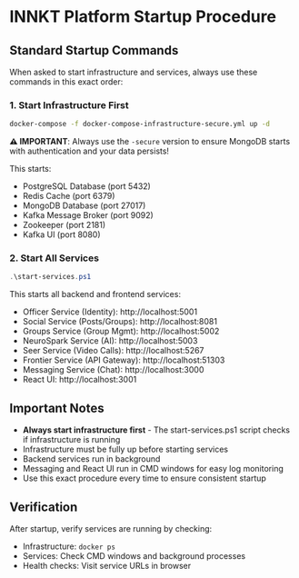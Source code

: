 # INNKT Platform Startup Procedure

## Standard Startup Commands

When asked to start infrastructure and services, always use these commands in this exact order:

### 1. Start Infrastructure First
```bash
docker-compose -f docker-compose-infrastructure-secure.yml up -d
```

**⚠️ IMPORTANT**: Always use the `-secure` version to ensure MongoDB starts with authentication and your data persists!

This starts:
- PostgreSQL Database (port 5432)
- Redis Cache (port 6379) 
- MongoDB Database (port 27017)
- Kafka Message Broker (port 9092)
- Zookeeper (port 2181)
- Kafka UI (port 8080)

### 2. Start All Services
```powershell
.\start-services.ps1
```

This starts all backend and frontend services:
- Officer Service (Identity): http://localhost:5001
- Social Service (Posts/Groups): http://localhost:8081
- Groups Service (Group Mgmt): http://localhost:5002
- NeuroSpark Service (AI): http://localhost:5003
- Seer Service (Video Calls): http://localhost:5267
- Frontier Service (API Gateway): http://localhost:51303
- Messaging Service (Chat): http://localhost:3000
- React UI: http://localhost:3001

## Important Notes

- **Always start infrastructure first** - The start-services.ps1 script checks if infrastructure is running
- Infrastructure must be fully up before starting services
- Backend services run in background
- Messaging and React UI run in CMD windows for easy log monitoring
- Use this exact procedure every time to ensure consistent startup

## Verification

After startup, verify services are running by checking:
- Infrastructure: `docker ps`
- Services: Check CMD windows and background processes
- Health checks: Visit service URLs in browser
